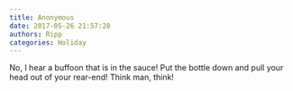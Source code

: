 ```yaml
---
title: Anonymous
date: 2017-05-26 21:57:28
authors: Ripp
categories: Holiday
---
```


 No, I hear a buffoon that is in the sauce! Put the bottle down and pull your head out of your rear-end! Think man, think!